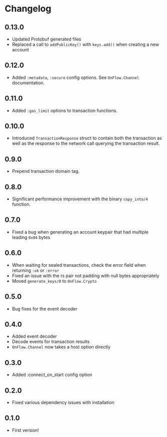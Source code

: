# Changelog

## 0.13.0

  * Updated Protobuf generated files
  * Replaced a call to `addPublicKey()` with `keys.add()` when creating a new
    account

## 0.12.0

  * Added `:metadata`, `:secure` config options. See `OnFlow.Channel`
    documentation.

## 0.11.0

  * Added `:gas_limit` options to transaction functions.

## 0.10.0

  * Introduced `TransactionResponse` struct to contain both the transaction as
    well as the response to the network call querying the transaction result.

## 0.9.0

  * Prepend transaction domain tag.

## 0.8.0

  * Significant performance improvement with the binary `copy_into/4` function.

## 0.7.0

  * Fixed a bug when generating an account keypair that had multiple leading
    `0x04` bytes

## 0.6.0

  * When waiting for sealed transactions, check the error field when returning
    `:ok` or `:error`
  * Fixed an issue with the rs pair not padding with null bytes appropriately
  * Moved `generate_keys/0` to `OnFlow.Crypto`

## 0.5.0

  * Bug fixes for the event decoder

## 0.4.0

  * Added event decoder
  * Decode events for transaction results
  * `OnFlow.Channel` now takes a host option directly

## 0.3.0

  * Added :connect_on_start config option

## 0.2.0

  * Fixed various dependency issues with installation

## 0.1.0

  * First version!
